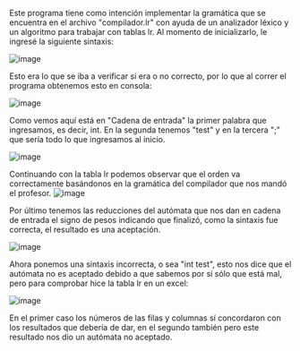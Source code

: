 Este programa  tiene como intención implementar la gramática que se encuentra en el archivo "compilador.lr" con ayuda de un analizador léxico y un algoritmo para trabajar con tablas lr.
Al momento de inicializarlo, le ingresé la siguiente sintaxis:

![image](https://user-images.githubusercontent.com/84193277/221746051-1734e38b-e91d-450c-9220-dd53144f3bc0.png)


Esto era lo que se iba a verificar si era o no correcto, por lo que al correr el programa obtenemos esto en consola:


![image](https://user-images.githubusercontent.com/84193277/221746184-055398eb-2fc7-4730-8d7f-fa9aeb49f468.png)


Como vemos aquí está en "Cadena de entrada"  la primer palabra que ingresamos, es decir, int. En la segunda tenemos "test" y en la tercera ";" que sería todo lo que ingresamos al inicio.

![image](https://user-images.githubusercontent.com/84193277/221746540-cc7aaa5b-8901-4e26-a289-f8f2ba6f3085.png)

Continuando con la tabla lr podemos observar que el orden va correctamente basándonos en la gramática del compilador que nos mandó el profesor.
![image](https://user-images.githubusercontent.com/84193277/221746765-adac8094-cc8c-49e5-9fd3-c1426554f3fc.png)


Por último tenemos las reducciones del autómata que nos dan en cadena de entrada el signo de pesos indicando que finalizó, como la sintaxis fue correcta, el resultado es una aceptación.

![image](https://user-images.githubusercontent.com/84193277/221749191-50943d99-38b0-4ff3-b23b-6bd80b2539f0.png)

Ahora ponemos una sintaxis incorrecta, o sea "int test", esto nos dice que el autómata no es aceptado debido a que sabemos por sí sólo que está mal, pero para comprobar hice la tabla lr en un excel:


![image](https://user-images.githubusercontent.com/84193277/221752043-930da11f-22f4-441f-b661-5f31c7bfbe46.png)



En el primer caso los números de las filas y columnas sí concordaron con los resultados que debería de dar, en el segundo también pero este resultado nos dio un autómata no aceptado.
